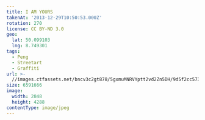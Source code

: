 ```yaml
---
title: I AM YOURS
takenAt: '2013-12-29T10:50:53.000Z'
rotation: 270
license: CC BY-ND 3.0
geo:
  lat: 50.099103
  lng: 8.749301
tags:
  - Peng
  - Streetart
  - Graffiti
url: >-
  //images.ctfassets.net/bncv3c2gt878/5gxmuMNRVYptt2vd2Zn5DH/9d5f2cc5734982f6b8c80efc1809d416/i-am-yours_11625507813_o
size: 6591666
image:
  width: 2848
  height: 4288
contentType: image/jpeg
---
```


